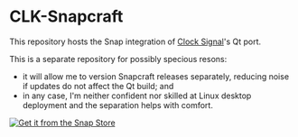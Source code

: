 # CLK-Snapcraft

This repository hosts the Snap integration of [Clock Signal](https://github.com/tomharte/CLK)'s Qt port.

This is a separate repository for possibly specious resons:
* it will allow me to version Snapcraft releases separately, reducing noise if updates do not affect the Qt build; and
* in any case, I'm neither confident nor skilled at Linux desktop deployment and the separation helps with comfort.

[![Get it from the Snap Store](https://snapcraft.io/static/images/badges/en/snap-store-white.svg)](https://snapcraft.io/clock-signal)

